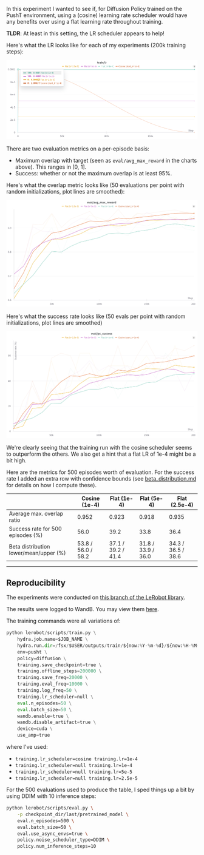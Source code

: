 In this experiment I wanted to see if, for Diffusion Policy trained on the PushT environment, using a (cosine) learning rate scheduler would have any benefits over using a flat learning rate throughout training. 

**TLDR**: At least in this setting, the LR scheduler appears to help!

Here's what the LR looks like for each of my experiments (200k training steps):

![](.images/2024-06-04-09-22-19.png)

There are two evaluation metrics on a per-episode basis:

- Maximum overlap with target (seen as `eval/avg_max_reward` in the charts above). This ranges in [0, 1].
- Success: whether or not the maximum overlap is at least 95%.

Here's what the overlap metric looks like (50 evaluations per point with random initializations, plot lines are smoothed):

![](.images/2024-06-04-09-24-14.png)

Here's what the success rate looks like (50 evals per point with random initializations, plot lines are smoothed)

![](.images/2024-06-04-09-26-33.png)

We're clearly seeing that the training run with the cosine scheduler seems to outperform the others. We also get a hint that a flat LR of 1e-4 might be a bit high.

Here are the metrics for 500 episodes worth of evaluation. For the success rate I added an extra row with confidence bounds (see [beta_distribution.md](./beta_distribution.md) for details on how I compute these).

<blank>|Cosine (1e-4)|Flat (1e-4)|Flat (5e-4)|Flat (2.5e-4)
-|-|-|-|-
Average max. overlap ratio | 0.952 | 0.923 | 0.918 | 0.935
Success rate for 500 episodes (%) | 56.0 | 39.2 | 33.8 | 36.4
Beta distribution lower/mean/upper (%) | 53.8 / 56.0 / 58.2 | 37.1 / 39.2 / 41.4 | 31.8 / 33.9 / 36.0 | 34.3 / 36.5 / 38.6

---

## Reproducibility

The experiments were conducted on [this branch of the LeRobot library](https://github.com/alexander-soare/lerobot/tree/experiment_lr_scheduler).

The results were logged to WandB. You may view them [here](https://wandb.ai/alexander-soare/lerobot?nw=j3ce4d3ypq8).

The training commands were all variations of:

```python
python lerobot/scripts/train.py \
    hydra.job.name=$JOB_NAME \
    hydra.run.dir=/fsx/$USER/outputs/train/${now:%Y-%m-%d}/${now:%H-%M-%S}_${JOB_NAME} \
    env=pusht \
    policy=diffusion \
    training.save_checkpoint=true \
    training.offline_steps=200000 \
    training.save_freq=20000 \
    training.eval_freq=10000 \
    training.log_freq=50 \
    training.lr_scheduler=null \
    eval.n_episodes=50 \
    eval.batch_size=50 \
    wandb.enable=true \
    wandb.disable_artifact=true \
    device=cuda \
    use_amp=true
```

where I've used:
- `training.lr_scheduler=cosine training.lr=1e-4`
- `training.lr_scheduler=null training.lr=1e-4`
- `training.lr_scheduler=null training.lr=5e-5`
- `training.lr_scheduler=null training.lr=2.5e-5`

For the 500 evaluations used to produce the table, I sped things up a bit by using DDIM with 10 inference steps:

```bash
python lerobot/scripts/eval.py \
    -p checkpoint_dir/last/pretrained_model \
    eval.n_episodes=500 \
    eval.batch_size=50 \
    eval.use_async_envs=true \
    policy.noise_scheduler_type=DDIM \
    policy.num_inference_steps=10
```